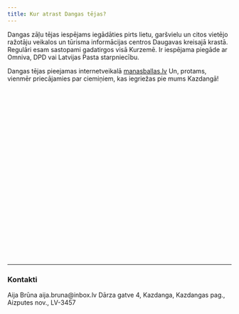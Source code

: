 ```yaml
---
title: Kur atrast Dangas tējas?
---
```

Dangas zāļu tējas iespējams iegādāties pirts lietu, garšvielu un citos vietējo ražotāju veikalos un tūrisma informācijas centros Daugavas kreisajā krastā. Regulāri esam sastopami gadatirgos visā Kurzemē. Ir iespējama piegāde ar Omniva, DPD vai Latvijas Pasta starpniecību.

Dangas tējas pieejamas internetveikalā [manasballas.lv](https://www.medusballa.lv/veikals/category/zalu-tejas/)
Un, protams, vienmēr priecājamies par ciemiņiem, kas iegriežas pie mums Kazdangā!

<link rel="stylesheet" href="https://unpkg.com/leaflet@1.4.0/dist/leaflet.css"
    integrity="sha512-puBpdR0798OZvTTbP4A8Ix/l+A4dHDD0DGqYW6RQ+9jxkRFclaxxQb/SJAWZfWAkuyeQUytO7+7N4QKrDh+drA=="
    crossorigin=""/>
<script src="https://unpkg.com/leaflet@1.4.0/dist/leaflet.js"
    integrity="sha512-QVftwZFqvtRNi0ZyCtsznlKSWOStnDORoefr1enyq5mVL4tmKB3S/EnC3rRJcxCPavG10IcrVGSmPh6Qw5lwrg=="
    crossorigin=""></script>

<div id="mapid" style="height: 380px;"></div>
<script>
    var mymap = L.map('mapid').setView([57.0000000, 22.6000000], 8);
    L.tileLayer('https://api.mapbox.com/styles/v1/{id}/tiles/{z}/{x}/{y}?access_token={accessToken}', {
attribution: '© <a href="https://www.mapbox.com/about/maps/">Mapbox</a> © <a href="http://www.openstreetmap.org/copyright">OpenStreetMap</a>',
        maxZoom: 20,
        minZoom: 7,
        id: 'mapbox/light-v10',
        accessToken: 'pk.eyJ1IjoicnVicnUiLCJhIjoiY2pyMXNlNng4MHJjNjQ5cnVwOG42bjVrdSJ9.6liGxxe_Nday1-Vlyvqqpg'
    }).addTo(mymap);
// Home ikona
    var myIcon = L.icon({
	iconUrl: '/images/home_map.png',
	iconSize: [40, 40],
    iconAnchor: [25, 40],
    popupAnchor: [-6, -35]
    });
// Veikali
    var marker = L.marker([56.942652, 24.080242], {riseOnHover: true
    }).addTo(mymap);
        marker.bindPopup("<b>Latvijas brīnumzālītes</b><br>Rīga, Smiļģa iela 5").openPopup();
    var marker = L.marker([56.968262, 21.965457], {riseOnHover: true
    }).addTo(mymap);
        marker.bindPopup("<b>Baļļas</b><br>Kuldīga, Liepājas iela 24").openPopup();
    var marker = L.marker([56.664660, 22.494990], {riseOnHover: true
    }).addTo(mymap);
        marker.bindPopup("<b>Avokado</b><br>Saldus, Striķu iela 9").openPopup();
    var marker = L.marker([56.721367, 21.602750], {riseOnHover: true
    }).addTo(mymap);
        marker.bindPopup("<b>Mētras māja</b><br>Aizpute, Pasta iela 1A").openPopup();
    var marker = L.marker([56.718822, 21.607221], {riseOnHover: true
    }).addTo(mymap);
        marker.bindPopup("<b>Stilīgais rūķis</b><br>Aizpute, Zvaigžņu iela 2").openPopup();
    var marker = L.marker([56.968780, 21.961587], {riseOnHover: true
    }).addTo(mymap);
        marker.bindPopup("<b>Kuldīgas labumi</b><br>Kuldīga, Pilsētas laukums 7A").openPopup();
    var marker = L.marker([56.507634, 21.012160], {riseOnHover: true
    }).addTo(mymap);
        marker.bindPopup("<b>Liepājas reģiona tūrisma informācijas birojs </b><br>Liepāja, Rožu laukums 5/6").openPopup();
    var marker = L.marker([56.530908, 21.007898], {riseOnHover: true
    }).addTo(mymap);
        marker.bindPopup("<b>Paegļi</b><br>Liepāja, Strazdu iela 16A").openPopup();
    var marker = L.marker([56.506139, 21.009102], {riseOnHover: true
    }).addTo(mymap);
        marker.bindPopup("<b>Mans pirkums</b><br>Liepāja, Tirgoņu iela 21").openPopup();
    var marker = L.marker([56.905750, 24.056373], {riseOnHover: true
    }).addTo(mymap);
        marker.bindPopup("<b>Top! </b><br>Mārupe, Daugavas iela 27").openPopup();
// Ražotne
    var marker = L.marker([56.72957, 21.72763], {
        icon: myIcon,
        riseOnHover: true
        }).addTo(mymap);
        marker.bindPopup("<b>Dangas tēju ražotne</b><br>Dārza gatve 4, Kazdanga").openPopup();
</script>

<hr class ="mt-5 mb-5">
<div class ="post-page text-center"><h3 id="Kontakti">Kontakti</h3></div>
<p>Aija Brūna
aija.bruna<span style="display:none">foo</span>@inbox.lv
Dārza gatve 4, Kazdanga,
Kazdangas pag., Aizputes nov.,
LV-3457</p>